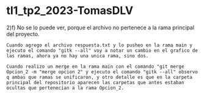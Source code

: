 # tl1_tp2_2023-TomasDLV
2)f) 
    No  se lo puede ver, porque el archivo no pertenece a la rama principal del proyecto.

    Cuando agrego el archivo respuesta.txt y lo pusheo en la rama main y ejecuto el comando "gitk --all" voy a notar un cambio en el grafico de las ramas, ahora ya no hay una unica rama, sino dos.

    Cuando realizo un merge en la rama main con el comando "git merge Opcion_2 -m "merge opcion 2" y ejecuto el comando "gitk --all" observo q ambas que ramas se unificaron, y otro detalle es que en la carpeta principal del repositorio aparecen las carpetas que antes estaban ocultas que pertenecian a la rama Opcion_2.